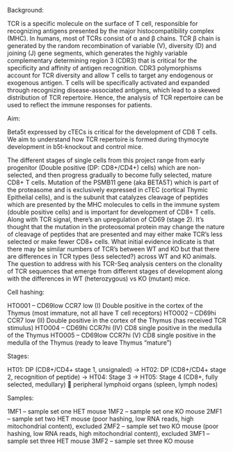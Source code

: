 
Background:

TCR is a specific molecule on the surface of T cell, responsible for recognizing antigens presented by the major histocompatibility complex (MHC). In humans, most of TCRs consist of α and β chains. TCR β chain is generated by the random recombination of variable (V), diversity (D) and joining (J) gene segments, which generates the highly variable complementary determining region 3 (CDR3) that is critical for the specificity and affinity of antigen recognition. CDR3 polymorphisms account for TCR diversity and allow T cells to target any endogenous or exogenous antigen. T cells will be specifically activated and expanded through recognizing disease-associated antigens, which lead to a skewed distribution of TCR repertoire. Hence, the analysis of TCR repertoire can be used to reflect the immune responses for patients.

Aim:

Beta5t expressed by cTECs is critical for the development of CD8 T cells. We aim to understand how TCR repertoire is formed during thymocyte development in b5t-knockout and control mice.


The different stages of single cells from this project range from early progenitor (Double positive (DP: CD8+/CD4+) cells) which are non-selected, and then progress gradually to become fully selected, mature CD8+ T cells.  Mutation of the PSMB11 gene (aka BETA5T) which is part of the proteasome and is exclusively expressed in cTEC (cortical Thymic Epithelial cells), and is the subunit that catalyzes cleavage of peptides which are presented by the MHC molecules to cells in the immune system (double positive cells) and is important for development of CD8+ T cells.  Along with TCR signal, there’s an upregulation of CD69 (stage 2).  It’s thought that the mutation in the proteosomal protein may change the nature of cleavage of peptides that are presented and may either make TCR’s less selected or make fewer CD8+ cells.  What initial evidence indicate is that there may be similar numbers of TCR’s between WT and KO but that there are differences in TCR types (less selected?) across WT and KO animals. The question to address with his TCR-Seq analysis centers on the clonality of TCR sequences that emerge from different stages of development along with the differences in WT (heterozygous) vs KO (mutant) mice. 


Cell hashing:
 
HTO001 – CD69low CCR7 low (I) Double positive in the cortex of the Thymus (most immature, not all have T cell receptors)
HTO002 – CD69hi CCR7 low (II) Double positive in the cortex of the Thymus (has received TCR stimulus)
HTO004 – CD69hi CCR7hi (IV) CD8 single positive in the medulla of the Thymus
HTO005 – CD69low CCR7hi (V) CD8 single positive in the medulla of the Thymus (ready to leave Thymus “mature”)

Stages:
 
HT01: DP (CD8+/CD4+ stage 1, unsignaled) -> HT02: DP (CD8+/CD4+ stage 2, recognition of peptide) -> HT04: Stage 3 -> HT05: Stage 4 (CD8+, fully selected, medullary)  peripheral lymphoid organs (spleen, lymph nodes)
 
Samples:
 
1MF1 – sample set one HET mouse
1MF2 – sample set one KO mouse
2MF1 – sample set two HET mouse (poor hashing, low RNA reads, high mitochondrial content), excluded
2MF2 – sample set two KO mouse (poor hashing, low RNA reads, high mitochondrial content), excluded
3MF1 – sample set three HET mouse
3MF2 – sample set three KO mouse
